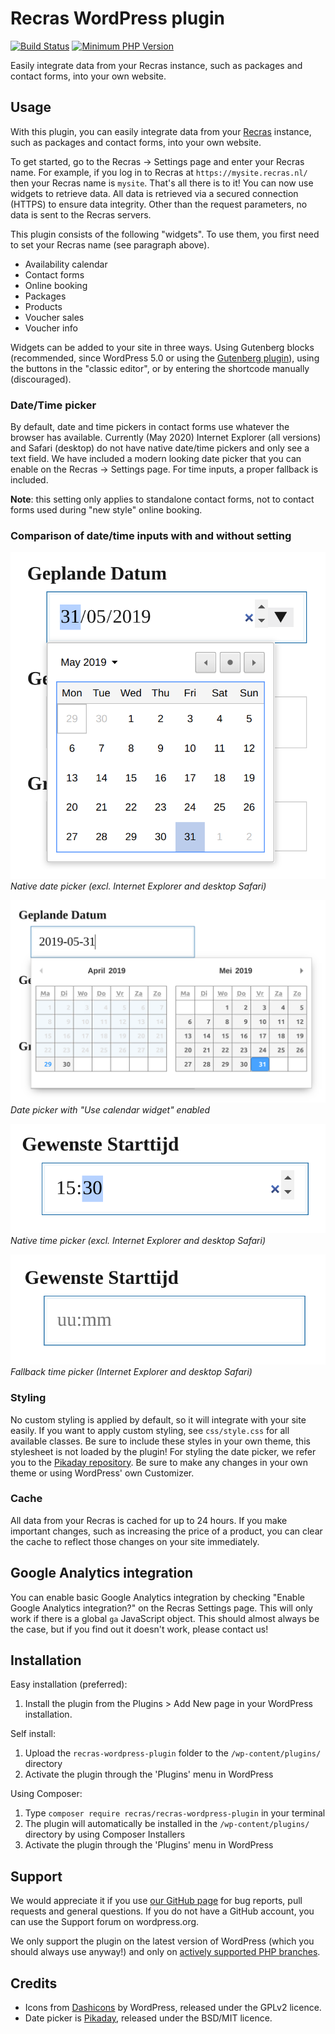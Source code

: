 # Recras WordPress plugin

[![Build Status](https://travis-ci.org/Recras/recras-wordpress-plugin.svg?branch=master)](https://travis-ci.org/Recras/recras-wordpress-plugin)
[![Minimum PHP Version](https://img.shields.io/badge/php->%3D%205.6-8892BF.svg)](https://php.net/)

Easily integrate data from your Recras instance, such as packages and contact forms, into your own website.

## Usage
With this plugin, you can easily integrate data from your [Recras](https://recras.nl/) instance, such as packages and contact forms, into your own website.

To get started, go to the Recras → Settings page and enter your Recras name. For example, if you log in to Recras at `https://mysite.recras.nl/` then your Recras name is `mysite`. That's all there is to it! You can now use widgets to retrieve data. All data is retrieved via a secured connection (HTTPS) to ensure data integrity. Other than the request parameters, no data is sent to the Recras servers.

This plugin consists of the following "widgets". To use them, you first need to set your Recras name (see paragraph above).
* Availability calendar
* Contact forms
* Online booking
* Packages
* Products
* Voucher sales
* Voucher info

Widgets can be added to your site in three ways. Using Gutenberg blocks (recommended, since WordPress 5.0 or using the [Gutenberg plugin](https://wordpress.org/plugins/gutenberg/)), using the buttons in the "classic editor", or by entering the shortcode manually (discouraged).

### Date/Time picker
By default, date and time pickers in contact forms use whatever the browser has available. Currently (May 2020) Internet Explorer (all versions) and Safari (desktop) do not have native date/time pickers and only see a text field. We have included a modern looking date picker that you can enable on the Recras → Settings page. For time inputs, a proper fallback is included.

**Note**: this setting only applies to standalone contact forms, not to contact forms used during "new style" online booking.

### Comparison of date/time inputs with and without setting

![Native date picker](images/datepicker_native.png)
_Native date picker (excl. Internet Explorer and desktop Safari)_

![Fallback date picker](images/datepicker_pikaday.png)
_Date picker with "Use calendar widget" enabled_

![Native time picker](images/timepicker_native.png)
_Native time picker (excl. Internet Explorer and desktop Safari)_

![Fallback time picker](images/timepicker_fallback.png)
_Fallback time picker (Internet Explorer and desktop Safari)_

### Styling
No custom styling is applied by default, so it will integrate with your site easily. If you want to apply custom styling, see `css/style.css` for all available classes. Be sure to include these styles in your own theme, this stylesheet is not loaded by the plugin!
For styling the date picker, we refer you to the [Pikaday repository](https://github.com/Pikaday/Pikaday). Be sure to make any changes in your own theme or using WordPress' own Customizer.

### Cache
All data from your Recras is cached for up to 24 hours. If you make important changes, such as increasing the price of a product, you can clear the cache to reflect those changes on your site immediately.

## Google Analytics integration
You can enable basic Google Analytics integration by checking "Enable Google Analytics integration?" on the Recras Settings page. This will only work if there is a global `ga` JavaScript object. This should almost always be the case, but if you find out it doesn't work, please contact us!

## Installation

Easy installation (preferred):

1. Install the plugin from the Plugins > Add New page in your WordPress installation.

Self install:

1. Upload the `recras-wordpress-plugin` folder to the `/wp-content/plugins/` directory
1. Activate the plugin through the 'Plugins' menu in WordPress

Using Composer:

1. Type `composer require recras/recras-wordpress-plugin` in your terminal
1. The plugin will automatically be installed in the `/wp-content/plugins/` directory by using Composer Installers
1. Activate the plugin through the 'Plugins' menu in WordPress

## Support

We would appreciate it if you use [our GitHub page](https://github.com/Recras/recras-wordpress-plugin/issues) for bug reports, pull requests and general questions. If you do not have a GitHub account, you can use the Support forum on wordpress.org.

We only support the plugin on the latest version of WordPress (which you should always use anyway!) and only on [actively supported PHP branches](https://www.php.net/supported-versions.php).

## Credits
* Icons from [Dashicons](https://github.com/WordPress/dashicons) by WordPress, released under the GPLv2 licence.
* Date picker is [Pikaday](https://github.com/Pikaday/Pikaday), released under the BSD/MIT licence.
